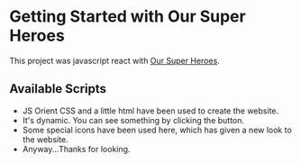 # Getting Started with Our Super Heroes

This project was javascript react with [Our Super Heroes](https://our-super-heroes.netlify.app/).

## Available Scripts
- JS Orient CSS and a little html have been used to create the website.
- It's dynamic. You can see something by clicking the button.
- Some special icons have been used here, which has given a new look to the website.
- Anyway...Thanks for looking.